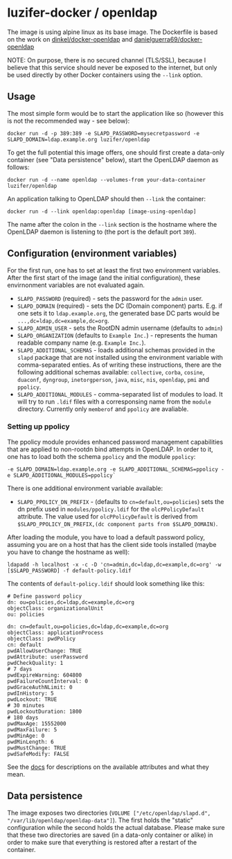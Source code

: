 # luzifer-docker / openldap

The image is using alpine linux as its base image. The Dockerfile is based on the work on [dinkel/docker-openldap](https://github.com/dinkel/docker-openldap) and [danielguerra69/docker-openldap](https://github.com/danielguerra69/docker-openldap)

NOTE: On purpose, there is no secured channel (TLS/SSL), because I believe that this service should never be exposed to the internet, but only be used directly by other Docker containers using the `--link` option.

## Usage

The most simple form would be to start the application like so (however this is not the recommended way - see below):

    docker run -d -p 389:389 -e SLAPD_PASSWORD=mysecretpassword -e SLAPD_DOMAIN=ldap.example.org luzifer/openldap

To get the full potential this image offers, one should first create a data-only container (see "Data persistence" below), start the OpenLDAP daemon as follows:

    docker run -d --name openldap --volumes-from your-data-container luzifer/openldap

An application talking to OpenLDAP should then `--link` the container:

    docker run -d --link openldap:openldap [image-using-openldap]

The name after the colon in the `--link` section is the hostname where the OpenLDAP daemon is listening to (the port is the default port `389`).

## Configuration (environment variables)

For the first run, one has to set at least the first two environment variables. After the first start of the image (and the initial configuration), these envirnonment variables are not evaluated again.

* `SLAPD_PASSWORD` (required) - sets the password for the `admin` user.
* `SLAPD_DOMAIN` (required) - sets the DC (Domain component) parts. E.g. if one sets it to `ldap.example.org`, the generated base DC parts would be `...,dc=ldap,dc=example,dc=org`.
* `SLAPD_ADMIN_USER` - sets the RootDN admin username (defaults to `admin`)
* `SLAPD_ORGANIZATION` (defaults to `Example Inc.`) - represents the human readable company name (e.g. `Example Inc.`).
* `SLAPD_ADDITIONAL_SCHEMAS` - loads additional schemas provided in the `slapd` package that are not installed using the environment variable with comma-separated enties. As of writing these instructions, there are the following additional schemas available: `collective`, `corba`, `cosine`, `duaconf`, `dyngroup`, `inetorgperson`, `java`, `misc`, `nis`, `openldap`, `pmi` and `ppolicy`.
* `SLAPD_ADDITIONAL_MODULES` - comma-separated list of modules to load. It will try to run `.ldif` files with a corresponsing name from the `module` directory. Currently only `memberof` and `ppolicy` are avaliable.


### Setting up ppolicy

The ppolicy module provides enhanced password management capabilities that are applied to non-rootdn bind attempts in OpenLDAP. In order to it, one has to load both the schema `ppolicy` and the module `ppolicy`:

```
-e SLAPD_DOMAIN=ldap.example.org -e SLAPD_ADDITIONAL_SCHEMAS=ppolicy -e SLAPD_ADDITIONAL_MODULES=ppolicy`
```

There is one additional environment variable available:

* `SLAPD_PPOLICY_DN_PREFIX` - (defaults to `cn=default,ou=policies`) sets the dn prefix used in `modules/ppolicy.ldif` for the `olcPPolicyDefault` attribute. The value used for `olcPPolicyDefault` is derived from `$SLAPD_PPOLICY_DN_PREFIX,(dc component parts from $SLAPD_DOMAIN)`.

After loading the module, you have to load a default password policy, assuming you are on a host that has the client side tools installed (maybe you have to change the hostname as well):

```
ldapadd -h localhost -x -c -D 'cn=admin,dc=ldap,dc=example,dc=org' -w [$SLAPD_PASSWORD] -f default-policy.ldif
```

The contents of `default-policy.ldif` should look something like this:

```ldif
# Define password policy
dn: ou=policies,dc=ldap,dc=example,dc=org
objectClass: organizationalUnit
ou: policies

dn: cn=default,ou=policies,dc=ldap,dc=example,dc=org
objectClass: applicationProcess
objectClass: pwdPolicy
cn: default
pwdAllowUserChange: TRUE
pwdAttribute: userPassword
pwdCheckQuality: 1
# 7 days
pwdExpireWarning: 604800
pwdFailureCountInterval: 0
pwdGraceAuthNLimit: 0
pwdInHistory: 5
pwdLockout: TRUE
# 30 minutes
pwdLockoutDuration: 1800
# 180 days
pwdMaxAge: 15552000
pwdMaxFailure: 5
pwdMinAge: 0
pwdMinLength: 6
pwdMustChange: TRUE
pwdSafeModify: FALSE
```

See the [docs](http://www.zytrax.com/books/ldap/ch6/ppolicy.html) for descriptions on the available attributes and what they mean.

## Data persistence

The image exposes two directories (`VOLUME ["/etc/openldap/slapd.d", "/var/lib/openldap/openldap-data"]`). The first holds the "static" configuration while the second holds the actual database. Please make sure that these two directories are saved (in a data-only container or alike) in order to make sure that everything is restored after a restart of the container.
